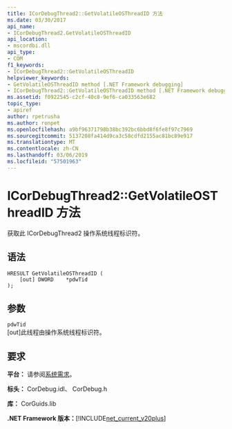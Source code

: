 ```yaml
---
title: ICorDebugThread2::GetVolatileOSThreadID 方法
ms.date: 03/30/2017
api_name:
- ICorDebugThread2.GetVolatileOSThreadID
api_location:
- mscordbi.dll
api_type:
- COM
f1_keywords:
- ICorDebugThread2::GetVolatileOSThreadID
helpviewer_keywords:
- GetVolatileOSThreadID method [.NET Framework debugging]
- ICorDebugThread2::GetVolatileOSThreadID method [.NET Framework debugging]
ms.assetid: f0922545-c2cf-40c8-9ef6-ca033563e682
topic_type:
- apiref
author: rpetrusha
ms.author: ronpet
ms.openlocfilehash: a9bf96371798b38bc392bc6bbd8f6fe8f97c7969
ms.sourcegitcommit: 5137208fa414d9ca3c58cdfd2155ac81bc89e917
ms.translationtype: MT
ms.contentlocale: zh-CN
ms.lasthandoff: 03/06/2019
ms.locfileid: "57501963"
---
```

# <a name="icordebugthread2getvolatileosthreadid-method"></a>ICorDebugThread2::GetVolatileOSThreadID 方法
获取此 ICorDebugThread2 操作系统线程标识符。  
  
## <a name="syntax"></a>语法  
  
```  
HRESULT GetVolatileOSThreadID (  
    [out] DWORD    *pdwTid  
);  
```  
  
## <a name="parameters"></a>参数  
 `pdwTid`  
 [out]此线程由操作系统线程标识符。  
  
## <a name="requirements"></a>要求  
 **平台：** 请参阅[系统需求](../../../../docs/framework/get-started/system-requirements.md)。  
  
 **标头：** CorDebug.idl、 CorDebug.h  
  
 **库：** CorGuids.lib  
  
 **.NET Framework 版本：**[!INCLUDE[net_current_v20plus](../../../../includes/net-current-v20plus-md.md)]
